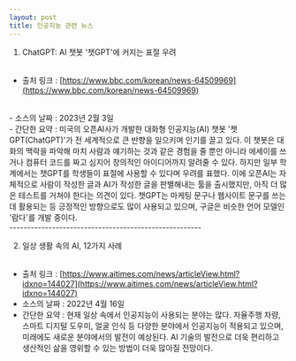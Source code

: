 ```yaml
---
layout: post
title: 인공지능 관련 뉴스
---
```


1. ChatGPT: AI 챗봇 '챗GPT'에 커지는 표절 우려
<br><br>
- 출처 링크 : [https://www.bbc.com/korean/news-64509969](https://www.bbc.com/korean/news-64509969)
<br>
- 소스의 날짜 : 2023년 2월 3일
<br>
- 간단한 요약 : 미국의 오픈AI사가 개발한 대화형 인공지능(AI) 챗봇 '챗GPT(ChatGPT)'가 전 세계적으로 큰 반향을 일으키며 인기를 끌고 있다. 이 챗봇은 대화의 맥락을 파악해 마치 사람과 얘기하는 것과 같은 경험을 줄 뿐만 아니라 에세이를 쓰거나 컴퓨터 코드를 짜고 심지어 창의적인 아이디어까지 알려줄 수 있다. 하지만 일부 학계에서는 챗GPT를 학생들이 표절에 사용할 수 있다며 우려를 표했다. 이에 오픈AI는 자체적으로 사람이 작성한 글과 AI가 작성한 글을 판별해내는 툴을 출시했지만, 아직 더 많은 테스트를 거쳐야 한다는 의견이 있다. 챗GPT는 마케팅 문구나 웹사이트 문구를 쓰는 데 활용되는 등 긍정적인 방향으로도 많이 사용되고 있으며, 구글은 비슷한 언어 모델인 '람다'를 개발 중이다.<br>
------------------------------------------------------<br>

2. 일상 생활 속의 AI, 12가지 사례
<br><br>

- 출처 링크 : [https://www.aitimes.com/news/articleView.html?idxno=144027](https://www.aitimes.com/news/articleView.html?idxno=144027)<br>
- 소스의 날짜 : 2022년 4월 16일 <br>
- 간단한 요약 : 현재 일상 속에서 인공지능이 사용되는 분야는 많다. 자율주행 차량, 스마트 디지털 도우미, 얼굴 인식 등 다양한 분야에서 인공지능이 적용되고 있으며, 미래에도 새로운 분야에서의 발전이 예상된다. AI 기술의 발전으로 더욱 편리하고 생산적인 삶을 영위할 수 있는 방법이 더욱 많아질 전망이다.
